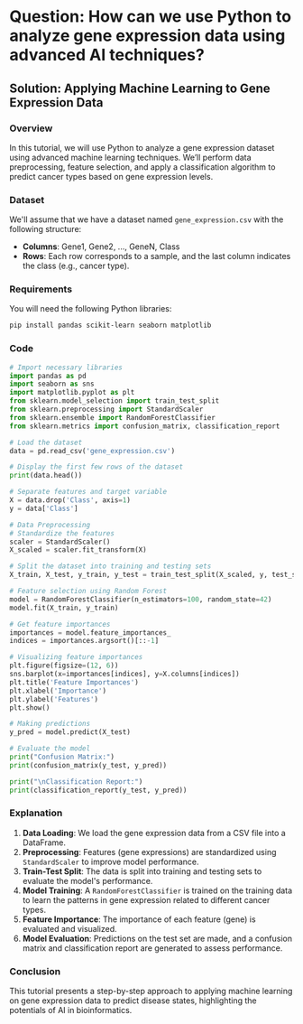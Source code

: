 # Question: How can we use Python to analyze gene expression data using advanced AI techniques?

## Solution: Applying Machine Learning to Gene Expression Data

### Overview
In this tutorial, we will use Python to analyze a gene expression dataset using advanced machine learning techniques. We’ll perform data preprocessing, feature selection, and apply a classification algorithm to predict cancer types based on gene expression levels.

### Dataset
We'll assume that we have a dataset named `gene_expression.csv` with the following structure:

- **Columns**: Gene1, Gene2, ..., GeneN, Class
- **Rows**: Each row corresponds to a sample, and the last column indicates the class (e.g., cancer type).

### Requirements
You will need the following Python libraries:

```bash
pip install pandas scikit-learn seaborn matplotlib
```

### Code

```python
# Import necessary libraries
import pandas as pd
import seaborn as sns
import matplotlib.pyplot as plt
from sklearn.model_selection import train_test_split
from sklearn.preprocessing import StandardScaler
from sklearn.ensemble import RandomForestClassifier
from sklearn.metrics import confusion_matrix, classification_report

# Load the dataset
data = pd.read_csv('gene_expression.csv')

# Display the first few rows of the dataset
print(data.head())

# Separate features and target variable
X = data.drop('Class', axis=1)
y = data['Class']

# Data Preprocessing
# Standardize the features
scaler = StandardScaler()
X_scaled = scaler.fit_transform(X)

# Split the dataset into training and testing sets
X_train, X_test, y_train, y_test = train_test_split(X_scaled, y, test_size=0.2, random_state=42)

# Feature selection using Random Forest
model = RandomForestClassifier(n_estimators=100, random_state=42)
model.fit(X_train, y_train)

# Get feature importances
importances = model.feature_importances_
indices = importances.argsort()[::-1]

# Visualizing feature importances
plt.figure(figsize=(12, 6))
sns.barplot(x=importances[indices], y=X.columns[indices])
plt.title('Feature Importances')
plt.xlabel('Importance')
plt.ylabel('Features')
plt.show()

# Making predictions
y_pred = model.predict(X_test)

# Evaluate the model
print("Confusion Matrix:")
print(confusion_matrix(y_test, y_pred))

print("\nClassification Report:")
print(classification_report(y_test, y_pred))
```

### Explanation
1. **Data Loading**: We load the gene expression data from a CSV file into a DataFrame.
2. **Preprocessing**: Features (gene expressions) are standardized using `StandardScaler` to improve model performance.
3. **Train-Test Split**: The data is split into training and testing sets to evaluate the model's performance.
4. **Model Training**: A `RandomForestClassifier` is trained on the training data to learn the patterns in gene expression related to different cancer types.
5. **Feature Importance**: The importance of each feature (gene) is evaluated and visualized.
6. **Model Evaluation**: Predictions on the test set are made, and a confusion matrix and classification report are generated to assess performance.

### Conclusion
This tutorial presents a step-by-step approach to applying machine learning on gene expression data to predict disease states, highlighting the potentials of AI in bioinformatics.